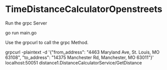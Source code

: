 # TimeDistanceCalculatorOpenstreets

Run the grpc Server

go run main.go

Use the grpcurl to call the grpc Method.

grpcurl -plaintext -d '{"from_address": "4463 Maryland Ave, St. Louis, MO 63108", "to_address": "14375 Manchester Rd, Manchester, MO 63011"}' localhost:50051 distance1.DistanceCalculatorService/GetDistance
